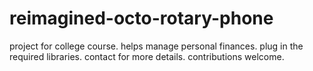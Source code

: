# reimagined-octo-rotary-phone
project for college course. helps manage personal finances.
plug in the required libraries. contact for more details. contributions welcome.
